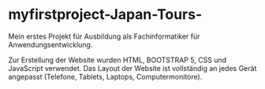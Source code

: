# myfirstproject-Japan-Tours-
Mein erstes Projekt für Ausbildung als Fachinformatiker für Anwendungsentwicklung.

Zur Erstellung der Website wurden HTML, BOOTSTRAP 5, CSS und JavaScript verwendet. Das Layout der Website ist vollständig an jedes Gerät angepasst (Telefone, Tablets, Laptops, Computermonitore).
